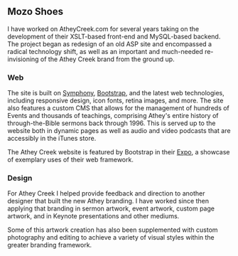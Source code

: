 ## Mozo Shoes

I have worked on AtheyCreek.com for several years taking on the development of their XSLT-based front-end and MySQL-based backend. The project began as redesign of an old ASP site and encompassed a radical technology shift, as well as an important and much-needed re-invisioning of the Athey Creek brand from the ground up.

### Web

The site is built on [Symphony](http://getsymphony.com/), [Bootstrap](http://getbootstrap.com/), and the latest web technologies, including responsive design, icon fonts, retina images, and more. The site also features a custom CMS that allows for the management of hundreds of Events and thousands of teachings, comprising Athey's entire history of through-the-Bible sermons back through 1996. This is served up to the website both in dynamic pages as well as audio and video podcasts that are accessibly in the iTunes store.

The Athey Creek website is featured by Bootstrap in their [Expo](http://expo.getbootstrap.com/), a showcase of exemplary uses of their web framework.

### Design

For Athey Creek I helped provide feedback and direction to another designer that built the new Athey branding. I have worked since then applying that branding in sermon artwork, event artwork, custom page artwork, and in Keynote presentations and other mediums.

Some of this artwork creation has also been supplemented with custom photography and editing to achieve a variety of visual styles within the greater branding framework.
